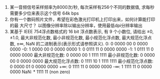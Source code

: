 1. 某一音频信号采样频率为8000次/秒, 每次采样有256个不同的数据值, 求每秒
   需要多少位来表示这个信号
   64k bps
2. 你有一个数码照片文件，希望在彩色激光打印机上打印出来，如何计算能打印的最
   大尺寸？
   以图像分辨率除以输出分辨率，使用最低dpi分辨率输出
3. 某基于 IEEE 754浮点数格式的 16 bit 浮点数表示, 有 9 个小数位, 请给出 
   ±0, ±1.0, 最大非规范化数, 最小非规范化数, 最小规范化浮点数, 最大规范化浮点数,
   ±∞, NaN 的二进制表示(表示形式请参照讲义).
   0: 0 0000 00 0 0000 0000
  -0: 1 0000 00 0 0000 0000
   1: 0 0111 11 0 0000 0000
  -1: 1 0111 11 0 0000 0000
   最大非规范化数: 0 0000 00 1 1111 1111
   最小非规范化数: 0 0000 00 0 0000 0000
   最大规范化浮点数: 0 1111 10 1 1111 1111
   最小规范化浮点数: 0 0000 01 0 0000 0000
  +∞: 0 1111 11 0 0000 0000
  -∞: 1 1111 11 0 0000 0000
 NaN: * 1111 11 (non zero)